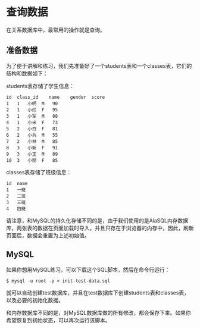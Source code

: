 # 查询数据

在关系数据库中，最常用的操作就是查询。

## 准备数据
为了便于讲解和练习，我们先准备好了一个students表和一个classes表，它们的结构和数据如下：

students表存储了学生信息：
```
id	class_id	name	gender	score
1	1	小明	M	90
2	1	小红	F	95
3	1	小军	M	88
4	1	小米	F	73
5	2	小白	F	81
6	2	小兵	M	55
7	2	小林	M	85
8	3	小新	F	91
9	3	小王	M	89
10	3	小丽	F	85
```
classes表存储了班级信息：
```
id	name
1	一班
2	二班
3	三班
4	四班
```
请注意，和MySQL的持久化存储不同的是，由于我们使用的是AlaSQL内存数据库，两张表的数据在页面加载时导入，并且只存在于浏览器的内存中，因此，刷新页面后，数据会重置为上述初始值。

## MySQL
如果你想用MySQL练习，可以下载这个SQL脚本，然后在命令行运行：

```$ mysql -u root -p < init-test-data.sql```

就可以自动创建test数据库，并且在test数据库下创建students表和classes表，以及必要的初始化数据。

和内存数据库不同的是，对MySQL数据库做的所有修改，都会保存下来。如果你希望恢复到初始状态，可以再次运行该脚本。